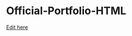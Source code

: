 # Official-Portfolio-HTML

[Edit here](https://diy-pwa.dev/~/gh/EddieBissellSimmons/eddiebissellsimmons.github.io)
